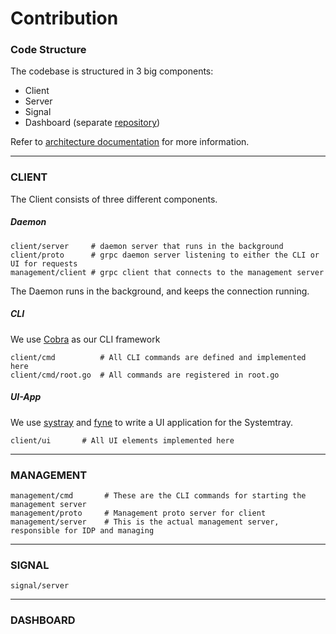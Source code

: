 # Contribution

### Code Structure

The codebase is structured in 3 big components:
* Client
* Server
* Signal
* Dashboard (separate [repository](https://github.com/netbirdio/dashboard))

Refer to [architecture documentation](https://netbird.io/docs/overview/architecture) for more information.

---

### CLIENT
The Client consists of three different components.

##### Daemon

```
client/server     # daemon server that runs in the background
client/proto      # grpc daemon server listening to either the CLI or UI for requests
management/client # grpc client that connects to the management server
```
The Daemon runs in the background, and keeps the connection running.

##### CLI 
We use [Cobra](https://github.com/spf13/cobra) as our CLI framework
```
client/cmd          # All CLI commands are defined and implemented here
client/cmd/root.go  # All commands are registered in root.go
```

##### UI-App
We use [systray](https://github.com/getlantern/systray) and [fyne](https://github.com/fyne-io/fyne) to write a UI application for the Systemtray.
```
client/ui       # All UI elements implemented here 
```


---
### MANAGEMENT

```
management/cmd       # These are the CLI commands for starting the management server 
management/proto     # Management proto server for client
management/server    # This is the actual management server, responsible for IDP and managing
```


---
### SIGNAL

```
signal/server       
```


---
### DASHBOARD
